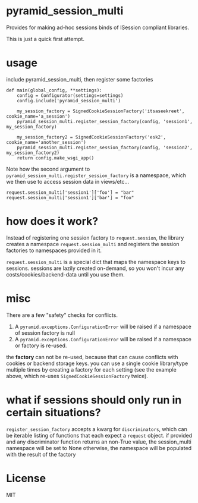 # pyramid_session_multi

Provides for making ad-hoc sessions binds of ISession compliant libraries.

This is just a quick first attempt.

# usage

include pyramid_session_multi, then register some factories

    def main(global_config, **settings):
        config = Configurator(settings=settings)
        config.include('pyramid_session_multi')

        my_session_factory = SignedCookieSessionFactory('itsaseekreet', cookie_name='a_session')
        pyramid_session_multi.register_session_factory(config, 'session1', my_session_factory)

        my_session_factory2 = SignedCookieSessionFactory('esk2', cookie_name='another_session')
        pyramid_session_multi.register_session_factory(config, 'session2', my_session_factory2)
        return config.make_wsgi_app()

Note how the second argument to `pyramid_session_multi.register_session_factory` is a namespace, which we then use to access session data in views/etc...

    request.session_multi['session1']['foo'] = "bar"
    request.session_multi['session1']['bar'] = "foo"
    

# how does it work?

Instead of registering one session factory to `request.session`, the library creates a namespace `request.session_multi` and registers the session factories to namespaces provided in it.

`request.session_multi` is a special dict that maps the namespace keys to sessions.  sessions are lazily created on-demand, so you won't incur any costs/cookies/backend-data until you use them.

# misc

There are a few "safety" checks for conflicts.

1. A `pyramid.exceptions.ConfigurationError` will be raised if a namespace of session factory is null
2. A `pyramid.exceptions.ConfigurationError` will be raised if a namespace or factory is re-used. 

the **factory** can not be re-used, because that can cause conflicts with cookies or backend storage keys.
you can use a single cookie library/type multiple times by creating a factory for each setting (see the example above, which re-uses `SignedCookieSessionFactory` twice).

# what if sessions should only run in certain situations?

`register_session_factory` accepts a kwarg for `discriminators`, which can be iterable listing of functions that each expect a `request` object.
if provided and any discriminator function returns an non-True value, the session_multi namespace will be set to None
otherwise, the namespace will be populated with the result of the factory

License
=======

MIT
